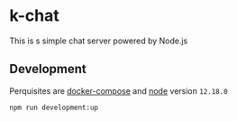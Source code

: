 # k-chat

This is s simple chat server powered by Node.js

## Development

Perquisites are [docker-compose](https://docs.docker.com/compose/install/) and [node](https://docs.npmjs.com/downloading-and-installing-node-js-and-npm) version `12.18.0`

```
npm run development:up
```
